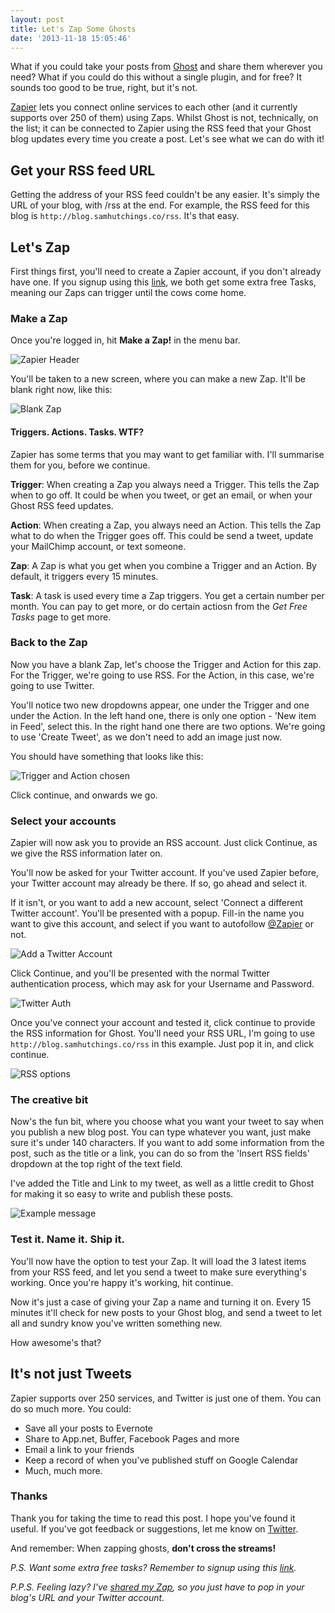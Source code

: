 ```yaml
---
layout: post
title: Let's Zap Some Ghosts
date: '2013-11-18 15:05:46'
---
```


What if you could take your posts from [Ghost](http://ghost.org) and share them wherever you need? What if you could do this without a single plugin, and for free? It sounds too good to be true, right, but it's not. 

[Zapier](http://zpr.io/Pq3v) lets you connect online services to each other (and it currently supports over 250 of them) using Zaps. Whilst Ghost is not, technically, on the list; it can be connected to Zapier using the RSS feed that your Ghost blog updates every time you create a post. Let's see what we can do with it!

## Get your RSS feed URL
Getting the address of your RSS feed couldn't be any easier. It's simply the URL of your blog, with /rss at the end. For example, the RSS feed for this blog is `http://blog.samhutchings.co/rss`. It's that easy.

## Let's Zap
First things first, you'll need to create a Zapier account, if you don't already have one. If you signup using this [link](http://zpr.io/Pq3v), we both get some extra free Tasks, meaning our Zaps can trigger until the cows come home. 

### Make a Zap

Once you're logged in, hit **Make a Zap!** in the menu bar.

![Zapier Header](http://samhutchings.co/wp-content/uploads/2013/11/Dashboard-header.png)

You'll be taken to a new screen, where you can make a new Zap. It'll be blank right now, like this: 

![Blank Zap](http://samhutchings.co/wp-content/uploads/2013/11/Blank-zap.png)

#### Triggers. Actions. Tasks. WTF?

Zapier has some terms that you may want to get familiar with. I'll summarise them for you, before we continue. 

**Trigger**: When creating a Zap you always need a Trigger. This tells the Zap when to go off. It could be when you tweet, or get an email, or when your Ghost RSS feed updates.

**Action**: When creating a Zap, you always need an Action. This tells the Zap what to do when the Trigger goes off. This could be send a tweet, update your MailChimp account, or text someone. 

**Zap**: A Zap is what you get when you combine a Trigger and an Action. By default, it triggers every 15 minutes.

**Task**: A task is used every time a Zap triggers. You get a certain number per month. You can pay to get more, or do certain actiosn from the *Get Free Tasks* page to get more. 

### Back to the Zap

Now you have a blank Zap, let's choose the Trigger and Action for this zap. For the Trigger, we're going to use RSS. For the Action, in this case, we're going to use Twitter. 

You'll notice two new dropdowns appear, one under the Trigger and one under the Action. In the left hand one, there is only one option - 'New item in Feed', select this. In the right hand one there are two options. We're going to use 'Create Tweet', as we don't need to add an image just now. 

You should have something that looks like this: 

![Trigger and Action chosen](http://samhutchings.co/wp-content/uploads/2013/11/Choose-a-Trigger-and-Action.png)

Click continue, and onwards we go. 

### Select your accounts

Zapier will now ask you to provide an RSS account. Just click Continue, as we give the RSS information later on. 

You'll now be asked for your Twitter account. If you've used Zapier before, your Twitter account may already be there. If so, go ahead and select it. 

If it isn't, or you want to add a new account, select 'Connect a different Twitter account'. You'll be presented with a popup. Fill-in the name you want to give this account, and select if you want to autofollow [@Zapier](http://www.twitter.com/Zapier) or not. 

![Add a Twitter Account](http://samhutchings.co/wp-content/uploads/2013/11/Add-Twitter.png)

Click Continue, and you'll be presented with the normal Twitter authentication process, which may ask for your Username and Password.

![Twitter Auth](http://samhutchings.co/wp-content/uploads/2013/11/Twitter-auth.png)

Once you've connect your account and tested it, click continue to provide the RSS information for Ghost. You'll need your RSS URL, I'm going to use `http://blog.samhutchings.co/rss` in this example. Just pop it in, and click continue. 

![RSS options](http://samhutchings.co/wp-content/uploads/2013/11/RSS-Trigger-options.png)

### The creative bit

Now's the fun bit, where you choose what you want your tweet to say when you publish a new blog post. You can type whatever you want, just make sure it's under 140 characters. If you want to add some information from the post, such as the title or a link, you can do so from the 'Insert RSS fields' dropdown at the top right of the text field. 

I've added the Title and Link to my tweet, as well as a little credit to Ghost for making it so easy to write and publish these posts. 

![Example message](http://samhutchings.co/wp-content/uploads/2013/11/Message.png)

### Test it. Name it. Ship it.

You'll now have the option to test your Zap. It will load the 3 latest items from your RSS feed, and let you send a tweet to make sure everything's working. Once you're happy it's working, hit continue. 

Now it's just a case of giving your Zap a name and turning it on. Every 15 minutes it'll check for new posts to your Ghost blog, and send a tweet to let all and sundry know you've written something new. 

How awesome's that?

## It's not just Tweets

Zapier supports over 250 services, and Twitter is just one of them. You can do so much more. You could:

* Save all your posts to Evernote
* Share to App.net, Buffer, Facebook Pages and more
* Email a link to your friends
* Keep a record of when you've published stuff on Google Calendar
* Much, much more.

### Thanks

Thank you for taking the time to read this post. I hope you've found it useful. If you've got feedback or suggestions, let me know on [Twitter](http://twitter.com/Smutchings).

And remember: When zapping ghosts, **don't cross the streams!**

*P.S. Want some extra free tasks? Remember to signup using this [link](http://zpr.io/Pq3v).*

*P.P.S. Feeling lazy? I've [shared my Zap](http://zpr.io/gzRA), so you just have to pop in your blog's URL and your Twitter account.*